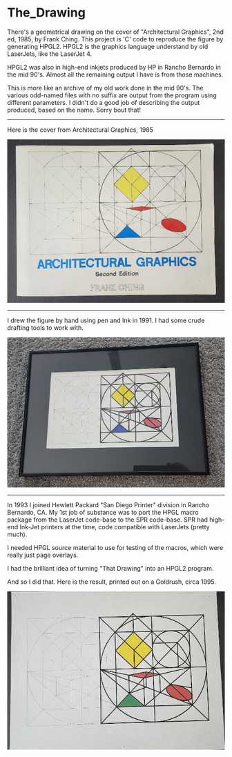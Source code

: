 # The_Drawing
There's a geometrical drawing on the cover of "Architectural Graphics", 2nd ed, 1985, by Frank Ching.   This project is 'C' code to reproduce the figure by generating HPGL2.  HPGL2 is the graphics language understand by old LaserJets, like the LaserJet 4.

HPGL2 was also in high-end inkjets produced by HP in Rancho Bernardo in the mid 90's.   Almost all the remaining output I have is from those machines.

This is more like an archive of my old work done in the mid 90's.
The various odd-named files with no suffix are output from the program using different parameters.
I didn't do a good job of describing the output produced, based on the name.   Sorry bout that!

---

Here is the cover from Architectural Graphics, 1985


![pic01](./aa3.png)

---

I drew the figure by hand using pen and Ink in 1991.  I had some crude drafting tools to work with.


![pic02](./aa2.png)

---

In 1993 I joined Hewlett Packard "San Diego Printer" division in Rancho Bernardo, CA.
My 1st job of substance was to port the HPGL macro package from the LaserJet code-base
to the SPR code-base.   SPR had high-end Ink-Jet printers at the time, code compatible
with LaserJets (pretty much).

I needed HPGL source material to use for testing of the macros, which were really just page overlays.

I had the brilliant idea of turning "That Drawing" into an HPGL2 program.

And so I did that.  Here is the result, printed out on a Goldrush, circa 1995.


![pic03](./aa1.png)

